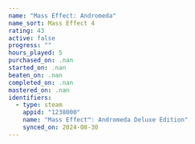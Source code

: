 ```yaml
---
name: "Mass Effect: Andromeda"
name_sort: Mass Effect 4
rating: 43
active: false
progress: ""
hours_played: 5
purchased_on: .nan
started_on: .nan
beaten_on: .nan
completed_on: .nan
mastered_on: .nan
identifiers:
  - type: steam
    appid: "1238000"
    name: "Mass Effect™: Andromeda Deluxe Edition"
    synced_on: 2024-08-30
---
```

